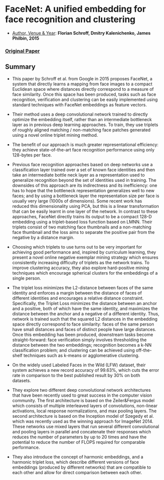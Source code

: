 # FaceNet: A unified embedding for face recognition and clustering
- <ins>Author, Venue & Year</ins>: **Florian Schroff, Dmitry Kalenichenko, James Philbin, 2015**

### [Original Paper](https://arxiv.org/abs/1503.03832) 

## Summary

* This paper by Schroff et al. from Google in 2015 proposes FaceNet, a system that directly learns a mapping from face images to a compact Euclidean space where distances directly correspond to a measure of face similarity. Once this space has been produced, tasks such as face recognition, verification and clustering can be easily implemented using standard techniques with FaceNet embeddings as feature vectors.

* Their method uses a deep convolutional network trained to directly optimize the embedding itself, rather than an intermediate bottleneck layer as in previous deep learning approaches. To train, they use triplets of roughly aligned matching / non-matching face patches generated using a novel online triplet mining method. 

* The benefit of our approach is much greater representational efficiency: they achieve state-of-the-art face recognition performance using only 128-bytes per face.

* Previous face recognition approaches based on deep networks use a classification layer trained over a set of known face identities and then take an intermediate bottle neck layer as a representation used to generalize recognition beyond the set of identities used in training. The downsides of this approach are its indirectness and its inefficiency: one has to hope that the bottleneck representation generalizes well to new faces; and by using a bottleneck layer the representation size per face is usually very large (1000s of dimensions). Some recent work has reduced this dimensionality using PCA, but this is a linear transformation that can be easily learnt in one layer of the network. In contrast to these approaches, FaceNet directly trains its output to be a compact 128-D embedding using a triplet-based loss function based on LMNN. Their triplets consist of two matching face thumbnails and a non-matching face thumbnail and the loss aims to separate the positive pair from the negative by a distance margin.

* Choosing which triplets to use turns out to be very important for achieving good performance and, inspired by curriculum learning, they present a novel online negative exemplar mining strategy which ensures consistently increasing difficulty of triplets as the network trains. To improve clustering accuracy, they also explore hard-positive mining techniques which encourage spherical clusters for the embeddings of a single person.

* The triplet loss minimizes the L2-distance between faces of the same identity and enforces a margin between the distance of faces of different identities and encourages a relative distance constraint. Specifically, the Triplet Loss minimizes the distance between an anchor and a positive, both of which have the same identity, and maximizes the distance between the anchor and a negative of a different identity. Thus, network is trained such that the squared L2 distances in the embedding space directly correspond to face similarity: faces of the same person have small distances and faces of distinct people have large distances. Once this embedding has been produced, downstream tasks become straight-forward: face verification simply involves thresholding the distance between the two embeddings; recognition becomes a k-NN classification problem; and clustering can be achieved using off-the-shelf techniques such as k-means or agglomerative clustering.

* On the widely used Labeled Faces in the Wild (LFW) dataset, their system achieves a new record accuracy of 99.63%, which cuts the error rate in comparison to the best published result by 30% on both datasets.

* They explore two different deep convolutional network architectures that have been recently used to great success in the computer vision community. The first architecture is based on the Zeiler&Fergus model which consists of multiple interleaved layers of convolutions, non-linear activations, local response normalizations, and max pooling layers. The second architecture is based on the Inception model of Szegedy et al. which was recently used as the winning approach for ImageNet 2014. These networks use mixed layers that run several different convolutional and pooling layers in parallel and concatenate their responses which reduces the number of parameters by up to 20 times and have the potential to reduce the number of FLOPS required for comparable performance.

* They also introduce the concept of harmonic embeddings, and a harmonic triplet loss, which describe different versions of face embeddings (produced by different networks) that are compatible to each other and allow for direct comparison between each other.
